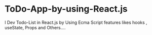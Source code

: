 # ToDo-App-by-using-React.js
I Dev Todo-List in React.js by Using Ecma Script features likes hooks , useState, Props and Others....
